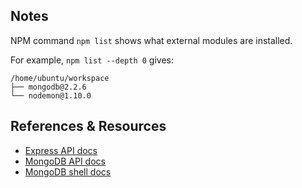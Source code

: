 Notes
-----

NPM command `npm list` shows what external modules are installed.

For example, `npm list --depth 0` gives:

```
/home/ubuntu/workspace
├── mongodb@2.2.6
└── nodemon@1.10.0
```

References & Resources
----------------------

* [Express API docs](http://expressjs.com/en/4x/api.html)
* [MongoDB API docs](http://mongodb.github.io/node-mongodb-native/2.2/api/)
* [MongoDB shell docs](https://docs.mongodb.com/manual/crud/)